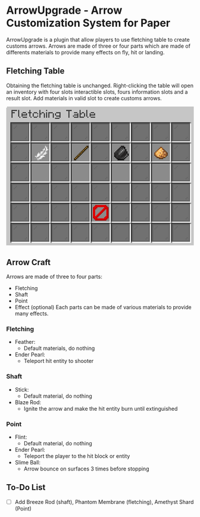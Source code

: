 # ArrowUpgrade - Arrow Customization System for Paper
ArrowUpgrade is a plugin that allow players to use fletching table to create customs arrows. Arrows are made of three or four parts which are made of differents materials to provide many effects on fly, hit or landing.
## Fletching Table
Obtaining the fletching table is unchanged. Right-clicking the table will open an inventory with four slots interactible slots, fours information slots and a result slot. Add materials in valid slot to create customs arrows.

![fletching ui](/Images/fletching_ui.png)
## Arrow Craft
Arrows are made of three to four parts:
 - Fletching
 - Shaft
 - Point
 - Effect (optional)
Each parts can be made of various materials to provide many effects.

### Fletching
- Feather:
   - Default materials, do nothing
- Ender Pearl:
   - Teleport hit entity to shooter
### Shaft
- Stick:
   - Default material, do nothing
- Blaze Rod:
   - Ignite the arrow and make the hit entity burn until extinguished
### Point
- Flint:
   - Default material, do nothing
- Ender Pearl:
   - Teleport the player to the hit block or entity
- Slime Ball:
   - Arrow bounce on surfaces 3 times before stopping
## To-Do List
- [ ] Add Breeze Rod (shaft), Phantom Membrane (fletching), Amethyst Shard (Point)
